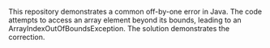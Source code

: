 This repository demonstrates a common off-by-one error in Java. The code attempts to access an array element beyond its bounds, leading to an ArrayIndexOutOfBoundsException. The solution demonstrates the correction.